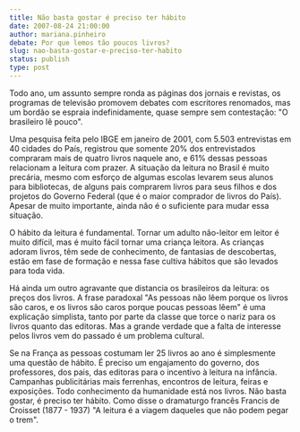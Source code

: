 ```yaml
---
title: Não basta gostar é preciso ter hábito
date: 2007-08-24 21:00:00
author: mariana.pinheiro
debate: Por que lemos tão poucos livros?
slug: nao-basta-gostar-e-preciso-ter-habito
status: publish 
type: post
---
```


Todo ano, um assunto sempre ronda as páginas dos jornais e revistas, os programas de televisão promovem debates com escritores renomados, mas um bordão se espraia indefinidamente, quase sempre sem contestação: "O brasileiro lê pouco".


Uma pesquisa feita pelo IBGE em janeiro de 2001, com 5.503 entrevistas em 40 cidades do País, registrou que somente 20% dos entrevistados compraram mais de quatro livros naquele ano, e 61% dessas pessoas relacionam a leitura com prazer. A situação da leitura no Brasil é muito precária, mesmo com esforço de algumas escolas levarem seus alunos para bibliotecas, de alguns pais comprarem livros para seus filhos e dos projetos do Governo Federal (que é o maior comprador de livros do País). Apesar de muito importante, ainda não é o suficiente para mudar essa situação.


O hábito da leitura é fundamental. Tornar um adulto não-leitor em leitor é muito difícil, mas é muito fácil tornar uma criança leitora. As crianças adoram livros, têm sede de conhecimento, de fantasias de descobertas, estão em fase de formação e nessa fase cultiva hábitos que são levados para toda vida.


Há ainda um outro agravante que distancia os brasileiros da leitura: os preços dos livros. A frase paradoxal "As pessoas não lêem porque os livros são caros, e os livros são caros porque poucas pessoas lêem" é uma explicação simplista, tanto por parte da classe que torce o nariz para os livros quanto das editoras. Mas a grande verdade que a falta de interesse pelos livros vem do passado é um problema cultural.


Se na França as pessoas costumam ler 25 livros ao ano é simplesmente uma questão de hábito. É preciso um engajamento do governo, dos professores, dos pais, das editoras para o incentivo à leitura na infância. Campanhas publicitárias mais ferrenhas, encontros de leitura, feiras e exposições. Todo conhecimento da humanidade está nos livros. Não basta gostar, é preciso ter hábito. Como disse o dramaturgo francês Francis de Croisset (1877 - 1937) "A leitura é a viagem daqueles que não podem pegar o trem".


